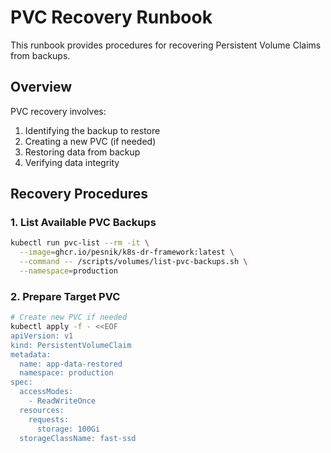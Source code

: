 # PVC Recovery Runbook

This runbook provides procedures for recovering Persistent Volume Claims from backups.

## Overview

PVC recovery involves:
1. Identifying the backup to restore
2. Creating a new PVC (if needed)
3. Restoring data from backup
4. Verifying data integrity

## Recovery Procedures

### 1. List Available PVC Backups

```bash
kubectl run pvc-list --rm -it \
  --image=ghcr.io/pesnik/k8s-dr-framework:latest \
  --command -- /scripts/volumes/list-pvc-backups.sh \
  --namespace=production
```

### 2. Prepare Target PVC

```bash
# Create new PVC if needed
kubectl apply -f - <<EOF
apiVersion: v1
kind: PersistentVolumeClaim
metadata:
  name: app-data-restored
  namespace: production
spec:
  accessModes:
    - ReadWriteOnce
  resources:
    requests:
      storage: 100Gi
  storageClassName: fast-ssd
